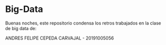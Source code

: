 # Big-Data

Buenas noches, este repositorio condensa los retros trabajados en la clase de big data de:

ANDRES FELIPE CEPEDA CARVAJAL - 20191005056
